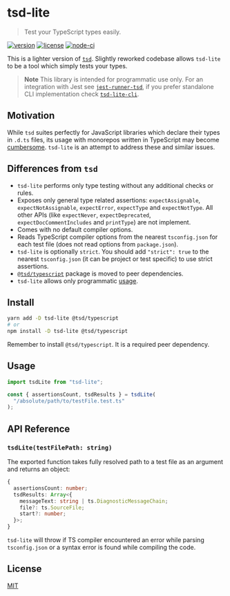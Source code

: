 # tsd-lite

> Test your TypeScript types easily.

[![version](https://img.shields.io/npm/v/tsd-lite)](https://npmjs.com/package/tsd-lite)
[![license](https://img.shields.io/github/license/mrazauskas/tsd-lite)](https://github.com/mrazauskas/tsd-lite/blob/main/LICENSE.md)
[![node-ci](https://img.shields.io/github/actions/workflow/status/mrazauskas/tsd-lite/node-ci.yml?label=CI)](https://github.com/mrazauskas/tsd-lite/actions/workflows/node-ci.yml)

This is a lighter version of [`tsd`](https://npmjs.com/package/tsd). Slightly reworked codebase allows `tsd-lite` to be a tool which simply tests your types.

> **Note** This library is intended for programmatic use only. For an integration with Jest see [`jest-runner-tsd`](https://github.com/jest-community/jest-runner-tsd), if you prefer standalone CLI implementation check [`tsd-lite-cli`](https://github.com/asd-xiv/tsd-lite-cli).

## Motivation

While `tsd` suites perfectly for JavaScript libraries which declare their types in `.d.ts` files, its usage with monorepos written in TypeScript may become [cumbersome](https://github.com/SamVerschueren/tsd/issues/32). `tsd-lite` is an attempt to address these and similar issues.

## Differences from `tsd`

- `tsd-lite` performs only type testing without any additional checks or rules.
- Exposes only general type related assertions: `expectAssignable`, `expectNotAssignable`, `expectError`, `expectType` and `expectNotType`. All other APIs (like `expectNever`, `expectDeprecated`, `expectDocCommentIncludes` and `printType`) are not implement.
- Comes with no default compiler options.
- Reads TypeScript compiler options from the nearest `tsconfig.json` for each test file (does not read options from `package.json`).
- `tsd-lite` is optionally `strict`. You should add `"strict": true` to the nearest `tsconfig.json` (it can be project or test specific) to use strict assertions.
- [`@tsd/typescript`](https://npmjs.com/package/@tsd/typescript) package is moved to peer dependencies.
- `tsd-lite` allows only programmatic [usage](#usage).

## Install

```bash
yarn add -D tsd-lite @tsd/typescript
# or
npm install -D tsd-lite @tsd/typescript
```

Remember to install `@tsd/typescript`. It is a required peer dependency.

## Usage

```ts
import tsdLite from "tsd-lite";

const { assertionsCount, tsdResults } = tsdLite(
  "/absolute/path/to/testFile.test.ts"
);
```

## API Reference

### `tsdLite(testFilePath: string)`

The exported function takes fully resolved path to a test file as an argument and returns an object:

```ts
{
  assertionsCount: number;
  tsdResults: Array<{
    messageText: string | ts.DiagnosticMessageChain;
    file?: ts.SourceFile;
    start?: number;
  }>;
}
```

`tsd-lite` will throw if TS compiler encountered an error while parsing `tsconfig.json` or a syntax error is found while compiling the code.

## License

[MIT](https://github.com/mrazauskas/tsd-lite/blob/main/LICENSE.md)
